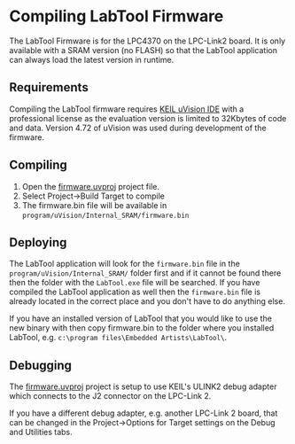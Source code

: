 Compiling LabTool Firmware
==========================
The LabTool Firmware is for the LPC4370 on the LPC-Link2 board. It is only available with a SRAM version (no FLASH) so that the LabTool application can always load the latest version in runtime.

Requirements
------------
Compiling the LabTool firmware requires [KEIL uVision IDE](http://www.keil.com/uvision/) with a professional license as the evaluation version is limited to 32Kbytes of code and data. Version 4.72 of uVision was used during development of the firmware.

Compiling
---------
1. Open the [firmware.uvproj](program/uVision/firmware.uvproj) project file.
2. Select Project->Build Target to compile
3. The firmware.bin file will be available in `program/uVision/Internal_SRAM/firmware.bin`

Deploying
---------
The LabTool application will look for the `firmware.bin` file in the `program/uVision/Internal_SRAM/` folder first and if it cannot be found there then the folder with the `LabTool.exe` file will be searched. If you have compiled the LabTool application as well then the `firmware.bin` file is already located in the correct place and you don't have to do anything else.

If you have an installed version of LabTool that you would like to use the new binary with then copy firmware.bin to the folder where you installed LabTool, e.g. `c:\program files\Embedded Artists\LabTool\`.

Debugging
---------
The [firmware.uvproj](program/uVision/firmware.uvproj) project is setup to use KEIL's ULINK2 debug adapter which connects to the J2 connector on the LPC-Link 2.

If you have a different debug adapter, e.g. another LPC-Link 2 board, that can be changed in the Project->Options for Target settings on the Debug and Utilities tabs.
